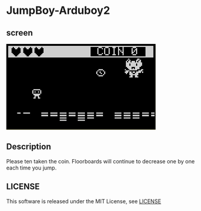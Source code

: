 # JumpBoy-Arduboy2

## screen

![image](https://github.com/t-iwasaki/arduboy-JumpBoy2/blob/master/docs/image/stage1.png?raw=true "stage1")

## Description

Please ten taken the coin.
Floorboards will continue to decrease one by one each time you jump.

## LICENSE
 
This software is released under the MIT License, see [LICENSE](LICENSE)

